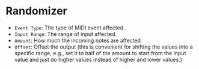 # Randomizer

- `Event Type`: The type of MIDI event affected.
- `Input Range`: The range of input affected.
- `Amount`: How much the incoming notes are affected
- `Offset`: Offset the output (this is convenient for shifting the values into a specific range, e.g., set it to half of the amount to start from the input value and just do higher values instead of higher and lower values.)